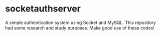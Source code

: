 # socketauthserver
A simple authentication system using Socket and MySQL. This repository had some research and study purposes. Make good use of these codes!

